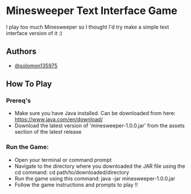 # Minesweeper Text Interface Game
I play too much Minesweeper so I thought I'd try make a simple text interface version of it :)

## Authors
- [@solomon135975](https://github.com/solomon135975)

## How To Play
### Prereq's
- Make sure you have Java installed. Can be downloaded from here: https://www.java.com/en/download/
- Download the latest version of 'minesweeper-1.0.0.jar' from the assets section of the latest release

### Run the Game:
- Open your terminal or command prompt
- Navigate to the directory where you downloaded the JAR file using the cd command: cd path/to/downloaded/directory
- Run the game using this command: java -jar minesweeper-1.0.0.jar
- Follow the game instructions and prompts to play !!

